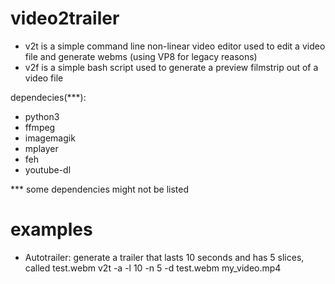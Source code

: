# video2trailer
* v2t is a simple command line non-linear video editor used to edit a video file and generate webms (using VP8 for legacy reasons)
* v2f is a simple bash script used to generate a preview filmstrip out of a video file

dependecies(***):
* python3
* ffmpeg
* imagemagik
* mplayer
* feh
* youtube-dl

*** some dependencies might not be listed

# examples

- Autotrailer: generate a trailer that lasts 10 seconds and has 5 slices, called test.webm
v2t -a -l 10 -n 5 -d test.webm my_video.mp4
